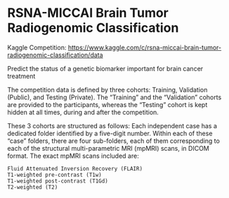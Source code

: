 # RSNA-MICCAI Brain Tumor Radiogenomic Classification

Kaggle Competition: https://www.kaggle.com/c/rsna-miccai-brain-tumor-radiogenomic-classification/data

Predict the status of a genetic biomarker important for brain cancer treatment

The competition data is defined by three cohorts: Training, Validation (Public), and Testing (Private). The “Training” and the “Validation” cohorts are provided to the participants, whereas the “Testing” cohort is kept hidden at all times, during and after the competition.

These 3 cohorts are structured as follows: Each independent case has a dedicated folder identified by a five-digit number. Within each of these “case” folders, there are four sub-folders, each of them corresponding to each of the structural multi-parametric MRI (mpMRI) scans, in DICOM format. The exact mpMRI scans included are:

    Fluid Attenuated Inversion Recovery (FLAIR)
    T1-weighted pre-contrast (T1w)
    T1-weighted post-contrast (T1Gd)
    T2-weighted (T2)


